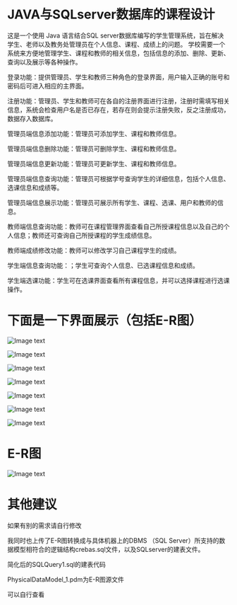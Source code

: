 # JAVA与SQLserver数据库的课程设计
这是一个使用 Java 语言结合SQL server数据库编写的学生管理系统，旨在解决学生、老师以及教务处管理员在个人信息、课程、成绩上的问题。
学校需要一个系统来方便地管理学生、课程和教师的相关信息，包括信息的添加、删除、更新、查询以及展示等各种操作。

登录功能：提供管理员、学生和教师三种角色的登录界面，用户输入正确的账号和密码后可进入相应的主界面。

注册功能：管理员、学生和教师可在各自的注册界面进行注册，注册时需填写相关信息，系统会检查用户名是否已存在，若存在则会提示注册失败，反之注册成功，数据存入数据库。

管理员端信息添加功能：管理员可添加学生、课程和教师信息。

管理员端信息删除功能：管理员可删除学生、课程和教师信息。

管理员端信息更新功能：管理员可更新学生、课程和教师信息。

管理员端信息查询功能：管理员可根据学号查询学生的详细信息，包括个人信息、选课信息和成绩等。

管理员端信息展示功能：管理员可展示所有学生、课程、选课、用户和教师的信息。

教师端信息查询功能：教师可在课程管理界面查看自己所授课程信息以及自己的个人信息；教师还可查询自己所授课程的学生成绩信息。

教师端成绩修改功能：教师可以修改学习自己课程学生的成绩。

学生端信息查询功能：；学生可查询个人信息、已选课程信息和成绩。

学生端选课功能：学生可在选课界面查看所有课程信息，并可以选择课程进行选课操作。

# 下面是一下界面展示（包括E-R图）

![Image text](https://github.com/honey-yun/JAVA-/blob/main/image/%E5%B1%8F%E5%B9%95%E6%88%AA%E5%9B%BE%202024-11-28%20172415.png)

![Image text](https://github.com/honey-yun/JAVA-/blob/main/image/%E5%B1%8F%E5%B9%95%E6%88%AA%E5%9B%BE%202024-11-28%20172422.png)

![Image text](https://github.com/honey-yun/JAVA-/blob/main/image/%E5%B1%8F%E5%B9%95%E6%88%AA%E5%9B%BE%202024-11-28%20172430.png)

![Image text](https://github.com/honey-yun/JAVA-/blob/main/image/%E5%B1%8F%E5%B9%95%E6%88%AA%E5%9B%BE%202024-11-28%20172437.png)

![Image text](https://github.com/honey-yun/JAVA-/blob/main/image/%E5%B1%8F%E5%B9%95%E6%88%AA%E5%9B%BE%202024-11-28%20172457.png)

![Image text](https://github.com/honey-yun/JAVA-/blob/main/image/%E5%B1%8F%E5%B9%95%E6%88%AA%E5%9B%BE%202024-11-28%20172517.png)

![Image text](https://github.com/honey-yun/JAVA-/blob/main/image/%E5%B1%8F%E5%B9%95%E6%88%AA%E5%9B%BE%202024-11-28%20172533.png)

# E-R图

![Image text](https://github.com/honey-yun/JAVA-/blob/main/image/%E5%B1%8F%E5%B9%95%E6%88%AA%E5%9B%BE%202024-11-28%20161823.png)

# 其他建议

如果有别的需求请自行修改

我同时也上传了E-R图转换成与具体机器上的DBMS （SQL Server）所支持的数据模型相符合的逻辑结构crebas.sql文件，以及SQLserver的建表文件。

简化后的SQLQuery1.sql的建表代码

PhysicalDataModel_1.pdm为E-R图源文件

可以自行查看
